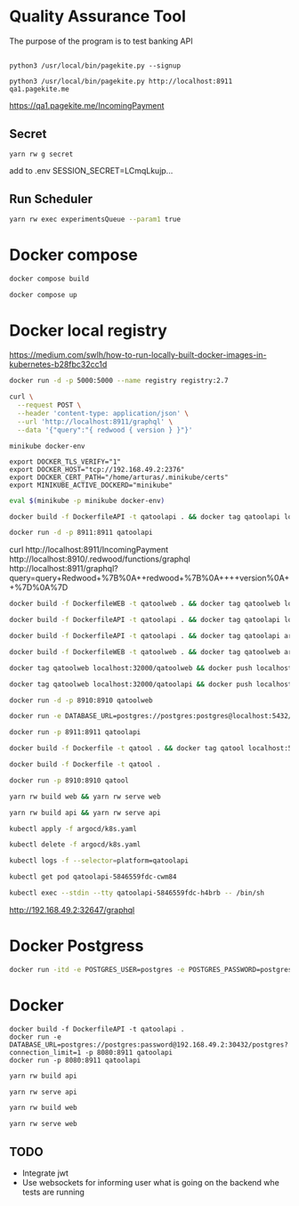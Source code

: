 # Quality Assurance Tool
The purpose of the program is to test banking API

##
```terminal
python3 /usr/local/bin/pagekite.py --signup
```
```terminal
python3 /usr/local/bin/pagekite.py http://localhost:8911 qa1.pagekite.me
```
https://qa1.pagekite.me/IncomingPayment


## Secret
````
yarn rw g secret
````
add to .env
SESSION_SECRET=LCmqLkujp...


## Run Scheduler
```bash
yarn rw exec experimentsQueue --param1 true
```

# Docker compose
```bash
docker compose build
````

```bash
docker compose up
````

# Docker local registry
https://medium.com/swlh/how-to-run-locally-built-docker-images-in-kubernetes-b28fbc32cc1d

```bash
docker run -d -p 5000:5000 --name registry registry:2.7
````

```bash
curl \
  --request POST \
  --header 'content-type: application/json' \
  --url 'http://localhost:8911/graphql' \
  --data '{"query":"{ redwood { version } }"}'
````

````
minikube docker-env
````
````
export DOCKER_TLS_VERIFY="1"
export DOCKER_HOST="tcp://192.168.49.2:2376"
export DOCKER_CERT_PATH="/home/arturas/.minikube/certs"
export MINIKUBE_ACTIVE_DOCKERD="minikube"
````

```bash
eval $(minikube -p minikube docker-env)
````

```bash
docker build -f DockerfileAPI -t qatoolapi . && docker tag qatoolapi localhost:5000/qatoolapi && docker push localhost:5000/qatoolapi
````

```bash
docker run -d -p 8911:8911 qatoolapi
````
curl http://localhost:8911/IncomingPayment
http://localhost:8910/.redwood/functions/graphql
http://localhost:8911/graphql?query=query+Redwood+%7B%0A++redwood+%7B%0A++++version%0A++%7D%0A%7D

```bash
docker build -f DockerfileWEB -t qatoolweb . && docker tag qatoolweb localhost:5000/qatoolweb && docker push localhost:5000/qatoolweb
````

```bash
docker build -f DockerfileAPI -t qatoolapi . && docker tag qatoolapi localhost:5000/qatoolapi && docker push localhost:5000/qatoolapi
````

```bash
docker build -f DockerfileAPI -t qatoolapi . && docker tag qatoolapi arturix/qatoolapi && docker push arturix/qatoolapi
````

```bash
docker build -f DockerfileWEB -t qatoolweb . && docker tag qatoolweb arturix/qatoolweb && docker push arturix/qatoolweb
````

```bash
docker tag qatoolweb localhost:32000/qatoolweb && docker push localhost:32000/qatoolweb
````

```bash
docker tag qatoolweb localhost:32000/qatoolapi && docker push localhost:32000/qatoolapi
````

```bash
docker run -d -p 8910:8910 qatoolweb
````

```bash
docker run -e DATABASE_URL=postgres://postgres:postgres@localhost:5432/postgres?connection_limit=1 -p 8911:8911 qatoolapi
````

```bash
docker run -p 8911:8911 qatoolapi
````


```bash
docker build -f Dockerfile -t qatool . && docker tag qatool localhost:5000/qatool && docker push localhost:5000/qatool
````

```bash
docker build -f Dockerfile -t qatool .
````

```bash
docker run -p 8910:8910 qatool
````

```bash
yarn rw build web && yarn rw serve web
````

```bash
yarn rw build api && yarn rw serve api
````

```bash
kubectl apply -f argocd/k8s.yaml
````

```bash
kubectl delete -f argocd/k8s.yaml
````

```bash
kubectl logs -f --selector=platform=qatoolapi
````

```bash
kubectl get pod qatoolapi-5846559fdc-cwm84
````

```bash
kubectl exec --stdin --tty qatoolapi-5846559fdc-h4brb -- /bin/sh
````

http://192.168.49.2:32647/graphql

# Docker Postgress
```bash
docker run -itd -e POSTGRES_USER=postgres -e POSTGRES_PASSWORD=postgres -p 5432:5432 -v /data:/var/lib/postgresql/data --name postgresql postgres
````
# Docker
````
docker build -f DockerfileAPI -t qatoolapi .
docker run -e DATABASE_URL=postgres://postgres:password@192.168.49.2:30432/postgres?connection_limit=1 -p 8080:8911 qatoolapi
docker run -p 8080:8911 qatoolapi
````

```bash
yarn rw build api
````

```bash
yarn rw serve api
````

```bash
yarn rw build web
````
```bash
yarn rw serve web
````

## TODO
* Integrate jwt
* Use websockets for informing user what is going on the backend whe tests are running

